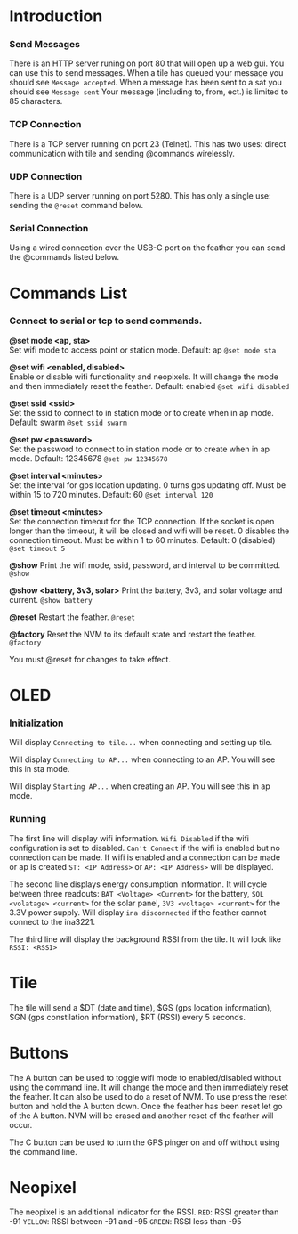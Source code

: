 # Introduction
### Send Messages
There is an HTTP server runing on port 80 that will open up a web gui. You can use this to send messages. When a tile has queued your message you should see `Message accepted`. When a message has been sent to a sat you should see `Message sent` Your message (including to, from, ect.) is limited to 85 characters.

### TCP Connection
There is a TCP server running on port 23 (Telnet). This has two uses: direct communication with tile and sending @commands wirelessly.

### UDP Connection
There is a UDP server running on port 5280. This has only a single use: sending the `@reset` command below.

### Serial Connection
Using a wired connection over the USB-C port on the feather you can send the @commands listed below.

# Commands List
### Connect to serial or tcp to send commands.
**@set mode <ap, sta>**  
Set wifi mode to access point or station mode.
Default: ap
`@set mode sta`

**@set wifi <enabled, disabled>**  
Enable or disable wifi functionality and neopixels. It will change the mode and then immediately reset the feather.
Default: enabled
`@set wifi disabled`
  
**@set ssid \<ssid\>**  
Set the ssid to connect to in station mode or to create when in ap mode. 
Default: swarm
`@set ssid swarm`

**@set pw \<password\>**  
Set the password to connect to in station mode or to create when in ap mode.
Default: 12345678
`@set pw 12345678`
  
**@set interval \<minutes\>**  
Set the interval for gps location updating. 0 turns gps updating off. Must be within 15 to 720 minutes.
Default: 60
`@set interval 120`

**@set timeout \<minutes\>**  
Set the connection timeout for the TCP connection. If the socket is open longer than the timeout, it will be closed and wifi will be reset. 0 disables the connection timeout. Must be within 1 to 60 minutes.
Default: 0 (disabled)
`@set timeout 5`

**@show**
Print the wifi mode, ssid, password, and interval to be committed.  
`@show`

**@show <battery, 3v3, solar>**
Print the battery, 3v3, and solar voltage and current.
`@show battery`

**@reset** 
Restart the feather.
`@reset`

**@factory**
Reset the NVM to its default state and restart the feather.
`@factory`
  
You must @reset for changes to take effect.

# OLED
### Initialization
Will display `Connecting to tile...` when connecting and setting up tile.

Will display `Connecting to AP...` when connecting to an AP. You will see this in sta mode.

Will display `Starting AP...` when creating an AP. You will see this in ap mode.

### Running
The first line will display wifi information. `Wifi Disabled` if the wifi configuration is set to disabled. `Can't Connect` if the wifi is enabled but no connection can be made. If wifi is enabled and a connection can be made or ap is created `ST: <IP Address>` or `AP: <IP Address>` will be displayed.

The second line displays energy consumption information. It will cycle between three readouts: `BAT <Voltage> <Current>` for the battery, `SOL <volatage> <current>` for the solar panel, `3V3 <voltage> <current>` for the 3.3V power supply. Will display `ina disconnected` if the feather cannot connect to the ina3221.

The third line will display the background RSSI from the tile. It will look like `RSSI: <RSSI>`

# Tile
The tile will send a $DT (date and time), $GS (gps location information), $GN (gps constilation information), $RT (RSSI) every 5 seconds.

# Buttons
The A button can be used to toggle wifi mode to enabled/disabled without using the command line. It will change the mode and then immediately reset the feather.
It can also be used to do a reset of NVM. To use press the reset button and hold the A button down. Once the feather has been reset let go of the A button. NVM will be erased and another reset of the feather will occur.

The C button can be used to turn the GPS pinger on and off without using the command line.

# Neopixel
The neopixel is an additional indicator for the RSSI. 
`RED`: RSSI greater than -91
`YELLOW`: RSSI between -91 and -95
`GREEN`: RSSI less than -95